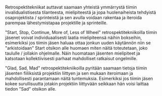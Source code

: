 Retrospektitekniikat auttavat saamaan yhteistä ymmärrystä tiimin invalidualistisesta tilanteesta, mielipiteestä ja jopa huolenaiheista tehdyistä osaprojektista / sprinteistä ja sen avulla voidaan rakentaa ja iteroida parempaa lähestymistapaa projektille ja sprinteille.

"Start, Stop, Continue, More of, Less of Wheel" retrospektitekniikoilla tiimin jäsenet voivat individuaalisesti laatia mielipiteensä näihin bokseihin, esimerkiksi jos tiimin jäsen haluaa ottaa jonkun uuden käytännön niin se "arkistoidaan" Start otsikon alle huomaen miten näitä toteutetaan, joko taululle / jollakin ohjelmalle. Näin huomataan jäsenten mielipiteet ja katsotaan kollektiivisesti parhaat mahdolliset ratkaisut ongelmille.

"Glad, Sad, Mad" retrospektitekniikoilla pyritään saamaan tietoja tiimin jäsenten fiiliksistä projektiin liittyen ja sen mukaan iteroimaan ja mahdollisesti parantamaan näitä tuntemuksia. Esimerkiksi jos tiimin jäsen kokee surullisuutta jotakin projektiin liittyvään seikkaan hän voisi laittaa tiedon "Sad" otsikon alle.